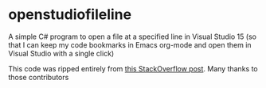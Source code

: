 # openstudiofileline
A simple C# program to open a file at a specified line in Visual Studio 15 (so that I can keep my code bookmarks in Emacs org-mode and open them in Visual Studio with a single click)

This code was ripped entirely from [this StackOverflow post](http://stackoverflow.com/questions/350323/open-a-file-in-visual-studio-at-a-specific-line-number).  Many thanks to those contributors
